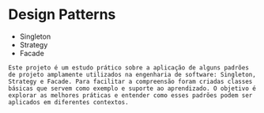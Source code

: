 # Design Patterns

* Singleton
* Strategy
* Facade

`Este projeto é um estudo prático sobre a aplicação de alguns padrões de projeto amplamente utilizados na engenharia de software: Singleton, Strategy e Facade. Para facilitar a compreensão foram criadas classes básicas que servem como exemplo e suporte ao aprendizado. O objetivo é explorar as melhores práticas e entender como esses padrões podem ser aplicados em diferentes contextos.`